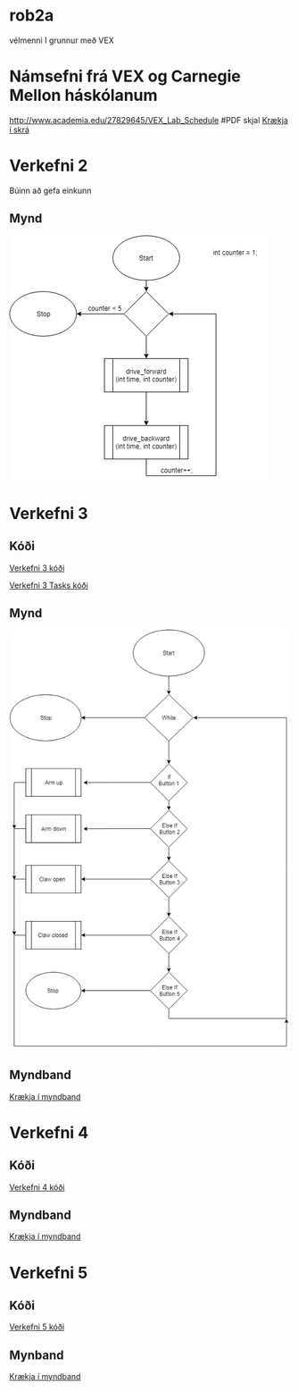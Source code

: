 # rob2a
vélmenni I grunnur með VEX
# Námsefni frá VEX og Carnegie Mellon háskólanum
 http://www.academia.edu/27829645/VEX_Lab_Schedule
#PDF skjal
[Krækja í skrá](https://github.com/eirben/rob2a/blob/master/VEX_Lab_Schedule.pdf)

# Verkefni 2

Búinn að gefa einkunn

## Mynd
![alt text](https://github.com/AtliOskarsson/rob2a/blob/master/verkefni2/verkefni2.png "Verkefni 3")

# Verkefni 3

## Kóði
[Verkefni 3 kóði](https://github.com/AtliOskarsson/rob2a/blob/master/verkefni3/controllerControl.c)

[Verkefni 3 Tasks kóði](https://github.com/AtliOskarsson/rob2a/blob/master/verkefni3/controllerTasks.c)

## Mynd
![alt text](https://github.com/AtliOskarsson/rob2a/blob/master/verkefni3/Verkefni3-fl%C3%A6%C3%B0irit.png "Verkefni 3")
## Myndband
[Krækja í myndband](https://www.youtube.com/watch?v=7bVn3QtfHOo)

# Verkefni 4

## Kóði
[Verkefni 4 kóði](https://github.com/AtliOskarsson/rob2a/blob/master/verkefni4/lightSonar.c)

## Myndband
[Krækja í myndband](https://www.youtube.com/watch?v=hknoWDUGVT8)

# Verkefni 5

## Kóði
[Verkefni 5 kóði](https://github.com/AtliOskarsson/rob2a/blob/master/verkefni5/lineFollower.c)

## Mynband
[Krækja í myndband](https://www.youtube.com/watch?v=dSwTywLIXto)
